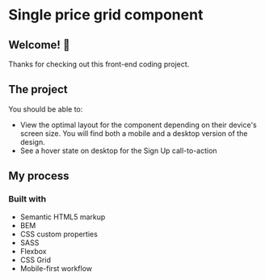 # Single price grid component

## Welcome! 👋

Thanks for checking out this front-end coding project.

## The project

You should be able to:

- View the optimal layout for the component depending on their device's screen size. You will find both a mobile and a desktop version of the design. 
- See a hover state on desktop for the Sign Up call-to-action

## My process

### Built with

- Semantic HTML5 markup
- BEM
- CSS custom properties
- SASS
- Flexbox
- CSS Grid
- Mobile-first workflow